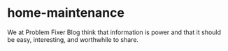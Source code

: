 # home-maintenance
We at Problem Fixer Blog think that information is power and that it should be easy, interesting, and worthwhile to share.
